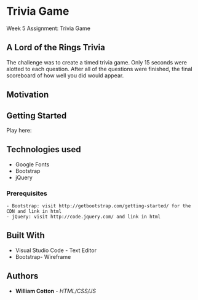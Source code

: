 # Trivia Game
Week 5 Assignment: Trivia Game

## A Lord of the Rings Trivia

The challenge was to create a timed trivia game. Only 15 seconds were alotted to each question. After all of the questions were finished, the final scoreboard of how well you did would appear.

## Motivation



## Getting Started 
Play here: 

## Technologies used
- Google Fonts
- Bootstrap
- jQuery

### Prerequisites

```
- Bootstrap: visit http://getbootstrap.com/getting-started/ for the CDN and link in html
- jQuery: visit http://code.jquery.com/ and link in html
```

## Built With

* Visual Studio Code - Text Editor
* Bootstrap- Wireframe

## Authors

* **William Cotton** - *HTML/CSS/JS*
